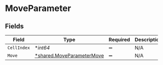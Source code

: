 # MoveParameter


## Fields

| Field                                                                        | Type                                                                         | Required                                                                     | Description                                                                  |
| ---------------------------------------------------------------------------- | ---------------------------------------------------------------------------- | ---------------------------------------------------------------------------- | ---------------------------------------------------------------------------- |
| `CellIndex`                                                                  | **int64*                                                                     | :heavy_minus_sign:                                                           | N/A                                                                          |
| `Move`                                                                       | [*shared.MoveParameterMove](../../../pkg/models/shared/moveparametermove.md) | :heavy_minus_sign:                                                           | N/A                                                                          |